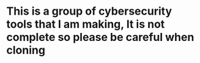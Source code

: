 # This is a group of cybersecurity tools that I am making, It is not complete so please be careful when cloning
